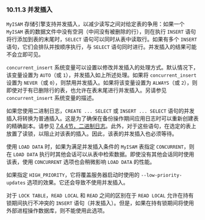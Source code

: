### 10.11.3 并发插入

`MyISAM` 存储引擎支持并发插入，以减少读写之间对给定表的争用：如果一个 `MyISAM` 表的数据文件中没有空洞（中间没有被删除的行），则在执行 `INSERT` 语句将行添加到表的末尾时，`SELECT` 语句可以同时从表中读取行。如果有多个 `INSERT` 语句，它们会排队并按顺序执行，与 `SELECT` 语句同时进行。并发插入的结果可能不会立即可见。

`concurrent_insert` 系统变量可以设置以修改并发插入的处理方式。默认情况下，该变量设置为 `AUTO`（或 `1`），并发插入如上所述处理。如果将 `concurrent_insert` 设置为 `NEVER`（或 `0`），则禁用并发插入。如果将该变量设置为 `ALWAYS`（或 `2`），则即使对于有已删除行的表，也允许在表末尾进行并发插入。另请参见 `concurrent_insert` 系统变量的描述。

如果您使用二进制日志，`CREATE ... SELECT` 或 `INSERT ... SELECT` 语句的并发插入将转换为普通插入。这是为了确保在备份操作期间应用日志时可以重新创建表的精确副本。请参见 [7.4.4节，二进制日志](#7.4.4)。此外，对于这些语句，在选定的表上放置了读锁，以阻止对该表的插入。因此，该表的并发插入也必须等待。

使用 `LOAD DATA` 时，如果为满足并发插入条件的 `MyISAM` 表指定 `CONCURRENT`，则在 `LOAD DATA` 执行时其他会话可以从表中检索数据。即使没有其他会话同时使用该表，使用 `CONCURRENT` 选项也会稍微影响 `LOAD DATA` 的性能。

如果指定 `HIGH_PRIORITY`，它将覆盖服务器启动时使用的 `--low-priority-updates` 选项的效果。它还会导致不使用并发插入。

对于 `LOCK TABLE`，`READ LOCAL` 和 `READ` 之间的区别在于 `READ LOCAL` 允许在持有锁期间执行不冲突的 `INSERT` 语句（并发插入）。但是，如果在持有锁期间将使用外部进程操作数据库，则不能使用此选项。